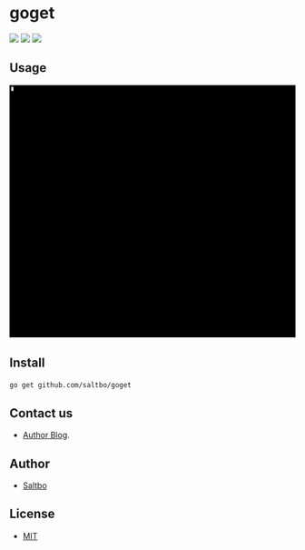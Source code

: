 # goget

[![](https://github.com/saltbo/goget/workflows/build/badge.svg)](https://github.com/saltbo/goget/actions?query=workflow%3Abuild)
[![](https://api.codacy.com/project/badge/Grade/88817db9b3b04c0293c9d001d574a5ef)](https://app.codacy.com/manual/saltbo/goget?utm_source=github.com&utm_medium=referral&utm_content=saltbo/goget&utm_campaign=Badge_Grade_Dashboard)
[![](https://img.shields.io/github/license/saltbo/goget.svg)](https://github.com/saltbo/goget/blob/master/LICENSE)

## Usage

![img](/demo.gif)

## Install

```bash
go get github.com/saltbo/goget
```

## Contact us
- [Author Blog](https://saltbo.cn).

## Author
- [Saltbo](https://github.com/saltbo)

## License
- [MIT](https://github.com/saltbo/goget/blob/master/LICENSE)
